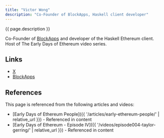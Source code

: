 ```yaml
---
title: "Victor Wong"
description: "Co-Founder of BlockApps, Haskell client developer"
---
```


{{ page.description }}

Co-Founder of [BlockApps](https://blockapps.net) and developer of the Haskell Ethereum client. Host of The Early Days of Ethereum video series.

## Links

- [X](https://x.com/vic4wong)
- [BlockApps](https://blockapps.net)

## References

This page is referenced from the following articles and videos:

- [Early Days of Ethereum People]({{ '/articles/early-ethereum-people/' | relative_url }}) - Referenced in content
- [Early Days of Ethereum - Episode IV]({{ '/videos/episode004-taylor-gerring/' | relative_url }}) - Referenced in content
